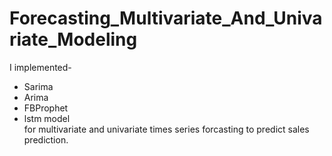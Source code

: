 # Forecasting_Multivariate_And_Univariate_Modeling

I implemented- 
* Sarima
* Arima 
* FBProphet 
* lstm model  
for multivariate and univariate times series forcasting to predict sales prediction.

